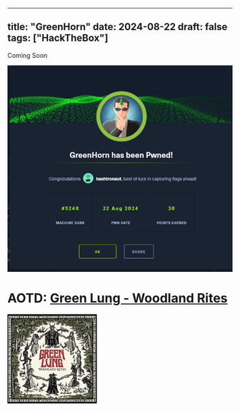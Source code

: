 
---
title: "GreenHorn"
date: 2024-08-22
draft: false
tags: ["HackTheBox"]
---
Coming Soon

![](/images/18dc3404323f2ddb7e321989871526d8_MD5.jpeg)

# AOTD: [Green Lung - Woodland Rites](https://open.spotify.com/album/2GKhNkbjC7jZqH2s4MDCro?si=h8fHd9lRR7mwaKktB9bKXg)

![](/images/25a28ed55602257ea2046ecd92a97f14_MD5.jpg)